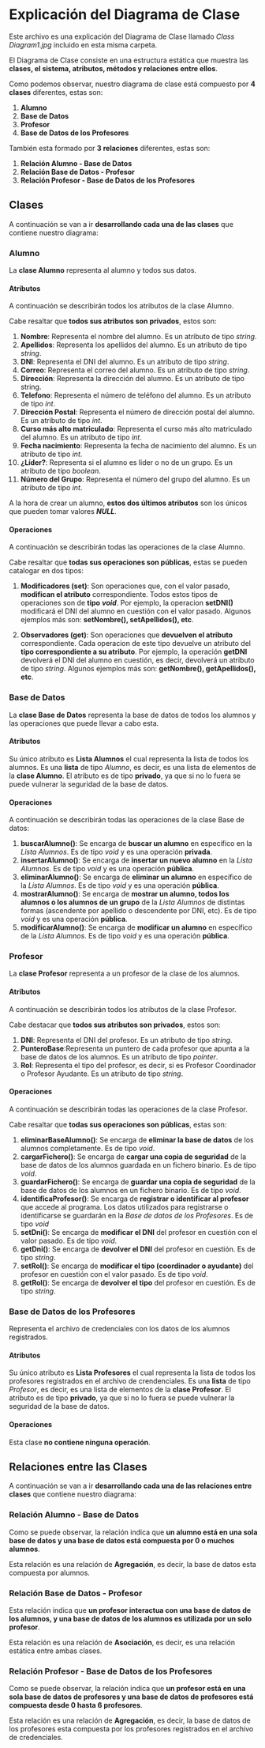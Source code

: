 # Explicación del Diagrama de Clase
Este archivo es una explicación del Diagrama de Clase llamado *Class Diagram1.jpg* incluido en esta misma carpeta.

El Diagrama de Clase consiste en una estructura estática que muestra las **clases, el sistema, atributos, métodos y relaciones entre ellos**.

Como podemos observar, nuestro diagrama de clase está compuesto por **4 clases** diferentes, estas son:
1. **Alumno**
2. **Base de Datos**
3. **Profesor**
4. **Base de Datos de los Profesores**

También esta formado por **3 relaciones** diferentes, estas son:
1. **Relación Alumno - Base de Datos**
2. **Relación Base de Datos - Profesor**
3. **Relación Profesor - Base de Datos de los Profesores**
## Clases
A continuación se van a ir **desarrollando cada una de las clases** que contiene nuestro diagrama:
### Alumno
La **clase Alumno** representa al alumno y todos sus datos.
#### Atributos
A continuación se describirán todos los atributos de la clase Alumno.

Cabe resaltar que **todos sus atributos son privados**, estos son:
1. **Nombre**: Representa el nombre del alumno. Es un atributo de tipo *string*.
2. **Apellidos**: Representa los apellidos del alumno. Es un atributo de tipo *string*.
3. **DNI**: Representa el DNI del alumno. Es un atributo de tipo *string*.
4. **Correo**: Representa el correo del alumno. Es un atributo de tipo *string*.
5. **Dirección**: Representa la dirección del alumno. Es un atributo de tipo string.
6. **Telefono**: Representa el número de teléfono del alumno. Es un atributo de tipo *int*.
7. **Dirección Postal**: Representa el número de dirección postal del alumno. Es un atributo de tipo *int*.
8. **Curso más alto matriculado**: Representa el curso más alto matriculado del alumno. Es un atributo de tipo *int*.
9. **Fecha nacimiento**: Representa la fecha de nacimiento del alumno. Es un atributo de tipo *int*.
10. **¿Líder?**: Representa si el alumno es lider o no de un grupo. Es un atributo de tipo *boolean*.
11. **Número del Grupo**: Representa el número del grupo del alumno. Es un atributo de tipo *int*.

A la hora de crear un alumno, **estos dos últimos atributos** son los únicos que pueden tomar valores ***NULL***.
#### Operaciones
A continuación se describirán todas las operaciones de la clase Alumno.


Cabe resaltar que **todas sus operaciones son públicas**, estas se pueden catalogar en dos tipos:
1. **Modificadores (set)**:
Son operaciones que, con el valor pasado, **modifican el atributo** correspondiente.
Todos estos tipos de operaciones son de **tipo** ***void***.
Por ejemplo, la operacion **setDNI()** modificará el DNI del alumno en cuestión con el valor pasado.
Algunos ejemplos más son: **setNombre(), setApellidos(), etc**.

2. **Observadores (get)**:
Son operaciones que **devuelven el atributo** correspondiente.
Cada operacion de este tipo devuelve un atributo del **tipo correspondiente a su atributo**.
Por ejemplo, la operación **getDNI** devolverá el DNI del alumno en cuestión, es decir, devolverá un atributo de tipo *string*.
Algunos ejemplos más son: **getNombre(), getApellidos(), etc**.
### Base de Datos
La **clase Base de Datos** representa la base de datos de todos los alumnos y las operaciones que puede llevar a cabo esta.
#### Atributos
Su único atributo es **Lista Alumnos** el cual representa la lista de todos los alumnos. Es una **lista** de tipo *Alumno*, es decir, es una lista de elementos de la **clase Alumno**. El atributo es de tipo **privado**, ya que si no lo fuera se puede vulnerar la seguridad de la base de datos.
#### Operaciones
A continuación se describirán todas las operaciones de la clase Base de datos:
1. **buscarAlumno()**: Se encarga de **buscar un alumno** en específico en la *Lista Alumnos*. Es de tipo *void* y es una operación **privada**.
2. **insertarAlumno()**: Se encarga de **insertar un nuevo alumno** en la *Lista Alumnos*. Es de tipo *void* y es una operación **pública**.
3. **eliminarAlumno()**: Se encarga de **eliminar un alumno** en específico de la *Lista Alumnos*. Es de tipo *void* y es una operación **pública**.
4. **mostrarAlumno()**: Se encarga de **mostrar un alumno, todos los alumnos o los alumnos de un grupo** de la *Lista Alumnos* de distintas formas (ascendente por apellido o descendente por DNI, etc). Es de tipo *void* y es una operación **pública**.
5. **modificarAlumno()**: Se encarga de **modificar un alumno** en específico de la *Lista Alumnos*. Es de tipo *void* y es una operación **pública**.
### Profesor
La **clase Profesor** representa a un profesor de la clase de los alumnos.
#### Atributos
A continuación se describirán todos los atributos de la clase Profesor.

Cabe destacar que **todos sus atributos son privados**, estos son:
1. **DNI**: Representa el DNI del profesor. Es un atributo de tipo *string*.
2. **PunteroBase**:Representa un puntero de cada profesor que apunta a la base de datos de los alumnos. Es un atributo de tipo *pointer*.
3. **Rol**: Representa el tipo del profesor, es decir, si es Profesor Coordinador o Profesor Ayudante. Es un atributo de tipo *string*.
#### Operaciones
A continuación se describirán todas las operaciones de la clase Profesor.

Cabe resaltar que **todas sus operaciones son públicas**, estas son:
1. **eliminarBaseAlumno()**: Se encarga de **eliminar la base de datos** de los alumnos completamente. Es de tipo *void*.
2. **cargarFichero()**: Se encarga de **cargar una copia de seguridad** de la base de datos de los alumnos guardada en un fichero binario. Es de tipo *void*.
3. **guardarFichero()**: Se encarga de **guardar una copia de seguridad** de la base de datos de los alumnos en un fichero binario. Es de tipo *void*.
4. **identificaProfesor()**: Se encarga de **registrar o identificar al profesor** que accede al programa. Los datos utilizados para registrarse o identificarse se guardarán en la *Base de datos de los Profesores*. Es de tipo *void*
5. **setDni()**: Se encarga de **modificar el DNI** del profesor en cuestión con el valor pasado. Es de tipo *void*.
6. **getDni()**: Se encarga de **devolver el DNI** del profesor en cuestión. Es de tipo *string*.
7. **setRol()**: Se encarga de **modificar el tipo (coordinador o ayudante)** del profesor en cuestión con el valor pasado. Es de tipo *void*.
8. **getRol()**: Se encarga de **devolver el tipo** del profesor en cuestión. Es de tipo *string*.
### Base de Datos de los Profesores
Representa el archivo de credenciales con los datos de los alumnos registrados.
#### Atributos
Su único atributo es **Lista Profesores** el cual representa la lista de todos los profesores registrados en el archivo de crendenciales. Es una **lista** de tipo *Profesor*, es decir, es una lista de elementos de la **clase Profesor**. El atributo es de tipo **privado**, ya que si no lo fuera se puede vulnerar la seguridad de la base de datos.
#### Operaciones
Esta clase **no contiene ninguna operación**.
## Relaciones entre las Clases
A continuación se van a ir **desarrollando cada una de las relaciones entre clases** que contiene nuestro diagrama:
### Relación Alumno - Base de Datos
Como se puede observar, la relación indica que **un alumno está en una sola base de datos y una base de datos está compuesta por 0 o muchos alumnos**.

Esta relación es una relación de **Agregación**, es decir, la base de datos esta compuesta por alumnos.
### Relación Base de Datos - Profesor
Esta relación indica que **un profesor interactua con una base de datos de los alumnos, y una base de datos de los alumnos es utilizada por un solo profesor**.

Esta relación es una relación de **Asociación**, es decir, es una relación estática entre ambas clases.
### Relación Profesor - Base de Datos de los Profesores
Como se puede observar, la relación indica que **un profesor está en una sola base de datos de profesores y una base de datos de profesores está compuesta desde 0 hasta 6 profesores**.

Esta relación es una relación de **Agregación**, es decir, la base de datos de los profesores esta compuesta por los profesores registrados en el archivo de credenciales.

